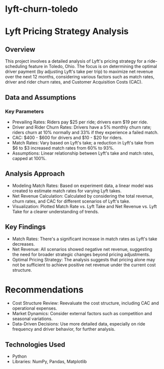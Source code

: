 # lyft-churn-toledo

# Lyft Pricing Strategy Analysis

## Overview

This project involves a detailed analysis of Lyft's pricing strategy for a ride-scheduling feature in Toledo, Ohio. The focus is on determining the optimal driver payment (by adjusting Lyft's take per trip) to maximize net revenue over the next 12 months, considering various factors such as match rates, driver and rider churn rates, and Customer Acquisition Costs (CAC).

## Data and Assumptions

### Key Parameters

* Prevailing Rates: Riders pay $25 per ride; drivers earn $19 per ride.
* Driver and Rider Churn Rates: Drivers have a 5% monthly churn rate; riders churn at 10% normally and 33% if they experience a failed match.
* CAC: $400 - $600 for drivers and $10 - $20 for riders.
* Match Rates: Vary based on Lyft's take; a reduction in Lyft's take from $6 to $3 increased match rates from 60% to 93%.
* Assumptions: Linear relationship between Lyft's take and match rates, capped at 100%.
  
## Analysis Approach

* Modeling Match Rates: Based on experiment data, a linear model was created to estimate match rates for varying Lyft takes.
* Net Revenue Calculation: Calculated by considering the total revenue, churn rates, and CAC for different scenarios of Lyft's take.
* Visualization: Plotted Match Rate vs. Lyft Take and Net Revenue vs. Lyft Take for a clearer understanding of trends.
  
## Key Findings

* Match Rates: There's a significant increase in match rates as Lyft's take decreases.
* Net Revenue: All scenarios showed negative net revenue, suggesting the need for broader strategic changes beyond pricing adjustments.
* Optimal Pricing Strategy: The analysis suggests that pricing alone may not be sufficient to achieve positive net revenue under the current cost structure.
  
# Recommendations

* Cost Structure Review: Reevaluate the cost structure, including CAC and operational expenses.
* Market Dynamics: Consider external factors such as competition and seasonal variations.
* Data-Driven Decisions: Use more detailed data, especially on ride frequency and driver behavior, for further analysis.

## Technologies Used

* Python
* Libraries: NumPy, Pandas, Matplotlib
